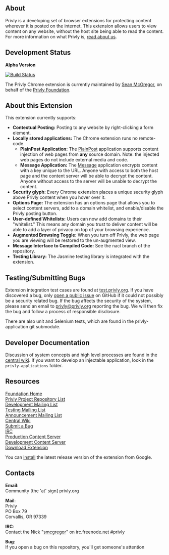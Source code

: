 ## About ##

Privly is a developing set of browser extensions for protecting content wherever it is posted on the internet. This extension allows users to view content on any website, without the host site being able to read the content. For more information on what Privly is, [read about us](https://priv.ly/pages/about).

## Development Status ##

**Alpha Version**

[![Build Status](https://travis-ci.org/privly/privly-chrome.svg)](https://travis-ci.org/privly/privly-chrome)

The Privly Chrome extension is currently maintained by [Sean McGregor](https://github.com/smcgregor), on behalf of the [Privly Foundation](http://www.privly.org).

## About this Extension ##

This extension currently supports:

* **Contextual Posting:** Posting to any website by right-clicking a form element.
* **Locally stored applications:** The Chrome extension runs no remote-code.
  * **PlainPost Application:** The [PlainPost][PlainPost] application supports content injection of web pages from **any** source domain. Note: the injected web pages do not include external media and code.
  * **Message Application:** The [Message][Message] application encrypts content with a key unique to the URL. Anyone with access to both the host page and the content server will be able to decrypt the content. Anyone without access to the server will be unable to decrypt the content.
* **Security glyph:** Every Chrome extension places a unique security glyph above Privly content when you hover over it.
* **Options Page:** The extension has an options page that allows you to select content servers, add to a domain whitelist, and enable/disable the Privly posting button.
* **User-defined Whitelists:** Users can now add domains to their "whitelist." This means any domain you trust to deliver content will be able to add a layer of privacy on top of your browsing experience.
* **Augmented Browsing Toggle:** When you turn off Privly, the web page you are viewing will be restored to the un-augmented view.
* **Message Interface to Compiled Code:** See the nacl branch of the repository.
* **Testing Library:** The Jasmine testing library is integrated with the extension.

## Testing/Submitting Bugs ##

Extension integration test cases are found at [test.privly.org](http://test.privly.org). If you have discovered a bug, only [open a public issue](https://github.com/privly/privly-chrome/issues/new) on GitHub if it could not possibly be a security related bug. If the bug affects the security of the system, please send an email to privly@privly.org reporting the bug. We will then fix the bug and follow a process of responsible disclosure.

There are also unit and Selenium tests, which are found in the privly-application git submodule.

## Developer Documentation ##

Discussion of system concepts and high level processes are found in the [central wiki](https://github.com/privly/privly-organization/wiki). If you want to develop an injectable application, look in the `privly-applications` folder.

## Resources ##

[Foundation Home](http://www.privly.org)  
[Privly Project Repository List](https://github.com/privly)  
[Development Mailing List](http://groups.google.com/group/privly)  
[Testing Mailing List](http://groups.google.com/group/privly-test)  
[Announcement Mailing List](http://groups.google.com/group/privly-announce)  
[Central Wiki](https://github.com/privly/privly-organization/wiki)  
[Submit a Bug](http://www.privly.org/content/bug-report)  
[IRC](http://www.privly.org/content/irc)  
[Production Content Server](https://privlyalpha.org)  
[Development Content Server](https://dev.privly.org)  
[Download Extension](https://priv.ly/pages/download)

You can [install](https://chrome.google.com/webstore/detail/privly-content-extension/pkokikcdapfpkkkjpdaamjanniaempol) the latest release version of the extension from Google.

## Contacts ##

**Email**:  
Community [the 'at' sign] privly.org  

**Mail**:  
Privly  
PO Box 79  
Corvallis, OR 97339 
 
**IRC**:  
Contact the Nick "[smcgregor](https://github.com/smcgregor)" on irc.freenode.net #privly

**Bug**:  
If you open a bug on this repository, you'll get someone's attention

[Message]: https://github.com/privly/privly-organization/wiki/ZeroBin "ZeroBins"
[PlainPost]: https://github.com/privly/privly-organization/wiki/Posts "Plain Posts"
